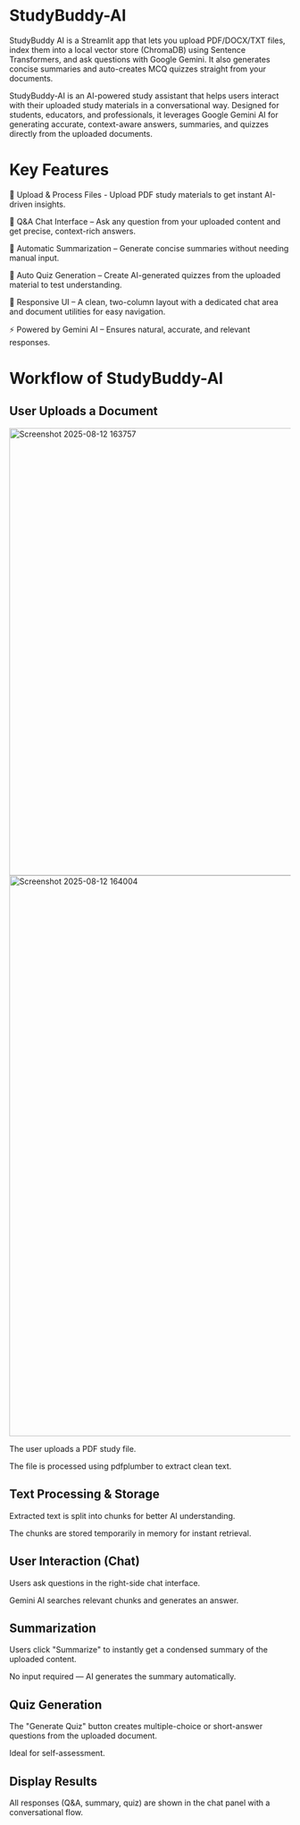 # StudyBuddy-AI
StudyBuddy AI is a Streamlit app that lets you upload PDF/DOCX/TXT files, index them into a local vector store (ChromaDB) using Sentence Transformers, and ask questions with Google Gemini. It also generates concise summaries and auto-creates MCQ quizzes straight from your documents.

StudyBuddy-AI is an AI-powered study assistant that helps users interact with their uploaded study materials in a conversational way. Designed for students, educators, and professionals, it leverages Google Gemini AI for generating accurate, context-aware answers, summaries, and quizzes directly from the uploaded documents.

# Key Features
📂 Upload & Process Files - Upload PDF study materials to get instant AI-driven insights.

💬 Q&A Chat Interface – Ask any question from your uploaded content and get precise, context-rich answers.

📝 Automatic Summarization – Generate concise summaries without needing manual input.

🎯 Auto Quiz Generation – Create AI-generated quizzes from the uploaded material to test understanding.

📱 Responsive UI – A clean, two-column layout with a dedicated chat area and document utilities for easy navigation.

⚡ Powered by Gemini AI – Ensures natural, accurate, and relevant responses.

# Workflow of StudyBuddy-AI
## User Uploads a Document
<img width="1912" height="800" alt="Screenshot 2025-08-12 163757" src="https://github.com/user-attachments/assets/9d3f2302-95ee-47df-83b6-83e796238710" />

<img width="1906" height="1003" alt="Screenshot 2025-08-12 164004" src="https://github.com/user-attachments/assets/50b08059-7a46-42be-8cc7-1641197cab7d" />

The user uploads a PDF study file.

The file is processed using pdfplumber to extract clean text.

## Text Processing & Storage

Extracted text is split into chunks for better AI understanding.

The chunks are stored temporarily in memory for instant retrieval.

## User Interaction (Chat)

Users ask questions in the right-side chat interface.

Gemini AI searches relevant chunks and generates an answer.

## Summarization

Users click "Summarize" to instantly get a condensed summary of the uploaded content.

No input required — AI generates the summary automatically.

## Quiz Generation

The "Generate Quiz" button creates multiple-choice or short-answer questions from the uploaded document.

Ideal for self-assessment.

## Display Results

All responses (Q&A, summary, quiz) are shown in the chat panel with a conversational flow.
